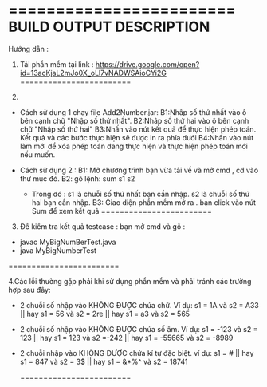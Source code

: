 ========================
BUILD OUTPUT DESCRIPTION
========================

Hướng dẫn : 
1. Tải phần mềm tại link : https://drive.google.com/open?id=13acKjaL2mJo0X_oLl7vNADWSAioCYi2G
========================


2. 
  * Cách sử dụng 1 chạy file Add2Number.jar:
    B1:Nhâp số thứ nhất vào ô bên cạnh chữ "Nhập số thứ nhất".
    B2:Nhâp số thứ hai vào ô bên cạnh chữ "Nhập số thứ hai"
    B3:Nhấn vào nút kết quả để thực hiện phép toán. Kết quả và các bước thực hiện sẽ được in ra phía dưới
    B4:Nhấn vào nút làm mới để xóa phép toán đang thực hiện và thực hiện phép toán mới nếu muốn.
    
  * Cách sử dụng 2 :
    B1: Mở chương trình bạn vừa tải về và mở cmd , cd vào thư mục đó.
    B2: gõ lệnh: sum s1 s2
      - Trong đó : s1 là chuỗi số thứ nhất bạn cần nhập.
               s2 là chuỗi số thứ hai bạn cần nhập.
    B3: Giao diện phần mềm mở ra . bạn click vào nút Sum để xem kết quả
    ========================
     
  3. Để kiểm tra kết quả testcase : bạn mở cmd và gõ : 
  - javac MyBigNumBerTest.java
  - java MyBigNumberTest
  
  ========================
  
  
  4.Các lỗi thường gặp phải khi sử dụng phần mềm và phải tránh các trường hợp sau đây:
  - 2 chuỗi số nhập vào KHÔNG ĐƯỢC chứa chữ.
     Ví dụ: s1 = 1A và s2 = A33 || hay s1 = 56 và s2 = 2re || hay s1 = a3 và s2 = 565
  - 2 chuỗi số nhập vào KHÔNG ĐƯỢC chứa số âm.
     Ví dụ: s1 = -123 và s2 = 123 || hay s1 = 123 và s2 =-242 || hay s1 = -55665 và s2 = -8989
  - 2 chuỗi nhập vào KHÔNG ĐƯỢC chứa kí tự đặc biệt.
      ví dụ: s1 = #$%e3 và s2 = 25*&^$ || hay s1 = 847 và s2 = 3$ || hay s1 = &*%^ và  s2 = 18741
      
      ========================

